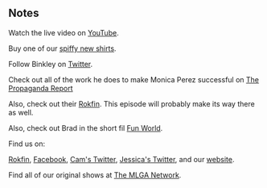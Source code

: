 ## Notes

Watch the live video on [YouTube](https://youtu.be/h9yNAa9giFw).

Buy one of our [spiffy new shirts](https://www.amazon.com/The-Mad-Ones-T-Shirt/dp/B08TX8JWRG/ref=pd_ybh_a_3?_encoding=UTF8&psc=1&refRID=1E8N867B3XZ406PKEJST).

Follow Binkley on [Twitter](https://twitter.com/freedomactradio).

Check out all of the work he does to make Monica Perez successful on [The Propaganda Report](https://thepropreport.com/)

Also, check out their [Rokfin](https://rokfin.com/propagandareport). This episode will probably make its way there as well.

Also, check out Brad in the short fil [Fun World](https://vimeo.com/52004541).

Find us on:

[Rokfin](https://rokfin.com/TheMadOnes), [Facebook](https://www.facebook.com/WeAreTheMad/), [Cam's Twitter](https://twitter.com/CamHarless), [Jessica's Twitter](https://twitter.com/soupcanarchist), and our [website](http://wearethemad.com).

Find all of our original shows at [The MLGA Network](https://mlganetwork.com).
